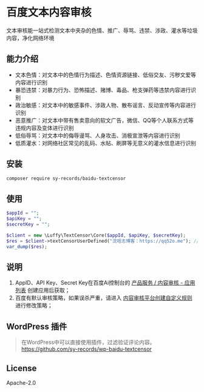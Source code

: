 # 百度文本内容审核

文本审核能一站式检测文本中夹杂的色情、推广、辱骂、违禁、涉政、灌水等垃圾内容，净化网络环境

## 能力介绍

* 文本色情：对文本中的色情行为描述、色情资源链接、低俗交友、污秽文爱等内容进行识别
* 暴恐违禁：对暴力行为、恐怖描述、赌博、毒品、枪支弹药等违禁内容进行识别
* 政治敏感：对文本中的敏感事件、涉政人物、散布谣言、反动宣传等内容进行识别
* 恶意推广：对文本中带有售卖意向的软文广告，微信、QQ等个人联系方式等违规内容及变体进行识别
* 低俗辱骂：对文本中的侮辱谩骂、人身攻击、消极宣泄等内容进行识别
* 低质灌水：对网络社区常见的乱码、水帖、刷屏等无意义的灌水信息进行识别

## 安装

```bash
composer require sy-records/baidu-textcensor
```

## 使用

```php
$appId = "";
$apiKey = "";
$secretKey = "";

$client = new \Luffy\TextCensor\Core($appId, $apiKey, $secretKey);
$res = $client->textCensorUserDefined("沈唁志博客：https://qq52o.me"); //待审核文本字符串
var_dump($res);
```

## 说明

1. AppID、API Key、Secret Key在百度Ai控制台的 [产品服务 / 内容审核 - 应用列表](https://console.bce.baidu.com/ai/?fromai=1#/ai/antiporn/app/list) 创建应用后获取；
2. 百度有默认审核策略，如果误杀严重，请进入 [内容审核平台创建自定义规则](https://ai.baidu.com/censoring#/strategylist) 进行修改策略；

## WordPress 插件

> 在WordPress中可以直接使用插件，过滤验证评论内容。https://github.com/sy-records/wp-baidu-textcensor

## License

Apache-2.0
